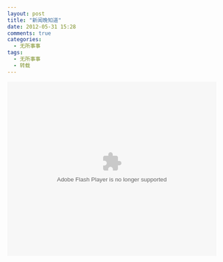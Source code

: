 ```yaml
---
layout: post
title: "新闻晚知道"
date: 2012-05-31 15:28
comments: true
categories: 
  - 无所事事
tags: 
  - 无所事事
  - 转载
---
```



<embed src="http://player.youku.com/player.php/sid/XNDA0NzgzOTg4/v.swf" quality="high" width="480" height="400" align="middle" allowScriptAccess="sameDomain" allowFullscreen="true" type="application/x-shockwave-flash"></embed>
